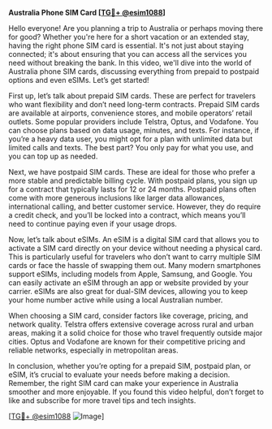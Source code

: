 **Australia Phone SIM Card [[TG💪+ @esim1088](https://t.me/s/esim1088)]**

Hello everyone! Are you planning a trip to Australia or perhaps moving there for good? Whether you're here for a short vacation or an extended stay, having the right phone SIM card is essential. It's not just about staying connected; it's about ensuring that you can access all the services you need without breaking the bank. In this video, we'll dive into the world of Australia phone SIM cards, discussing everything from prepaid to postpaid options and even eSIMs. Let’s get started!

First up, let’s talk about prepaid SIM cards. These are perfect for travelers who want flexibility and don’t need long-term contracts. Prepaid SIM cards are available at airports, convenience stores, and mobile operators’ retail outlets. Some popular providers include Telstra, Optus, and Vodafone. You can choose plans based on data usage, minutes, and texts. For instance, if you’re a heavy data user, you might opt for a plan with unlimited data but limited calls and texts. The best part? You only pay for what you use, and you can top up as needed.

Next, we have postpaid SIM cards. These are ideal for those who prefer a more stable and predictable billing cycle. With postpaid plans, you sign up for a contract that typically lasts for 12 or 24 months. Postpaid plans often come with more generous inclusions like larger data allowances, international calling, and better customer service. However, they do require a credit check, and you’ll be locked into a contract, which means you’ll need to continue paying even if your usage drops.

Now, let’s talk about eSIMs. An eSIM is a digital SIM card that allows you to activate a SIM card directly on your device without needing a physical card. This is particularly useful for travelers who don’t want to carry multiple SIM cards or face the hassle of swapping them out. Many modern smartphones support eSIMs, including models from Apple, Samsung, and Google. You can easily activate an eSIM through an app or website provided by your carrier. eSIMs are also great for dual-SIM devices, allowing you to keep your home number active while using a local Australian number.

When choosing a SIM card, consider factors like coverage, pricing, and network quality. Telstra offers extensive coverage across rural and urban areas, making it a solid choice for those who travel frequently outside major cities. Optus and Vodafone are known for their competitive pricing and reliable networks, especially in metropolitan areas.

In conclusion, whether you’re opting for a prepaid SIM, postpaid plan, or eSIM, it’s crucial to evaluate your needs before making a decision. Remember, the right SIM card can make your experience in Australia smoother and more enjoyable. If you found this video helpful, don’t forget to like and subscribe for more travel tips and tech insights. 

[[TG💪+ @esim1088](https://t.me/s/esim1088) ![Image](https://i.postimg.cc/Y0z9fWf4/image.png)]